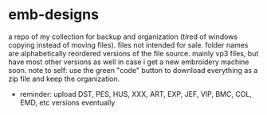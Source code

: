 # emb-designs
a repo of my collection for backup and organization (tired of windows copying instead of moving files).
files not intended for sale.
folder names are alphabetically reordered versions of the file source.
mainly vp3 files, but have most other versions as well in case i get a new embroidery machine soon.
note to self: use the green "code" button to download everything as a zip file and keep the organization.

* reminder: upload DST, PES, HUS, XXX, ART, EXP, JEF, VIP, BMC, COL, EMD, etc versions eventually
